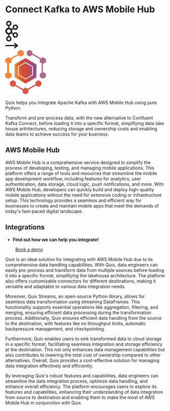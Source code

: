 # Connect Kafka to AWS Mobile Hub

<div class="connect-images cards blog-grid-card" markdown>
<div>
<img src="../images/kafka_logo.png" width="40px" />
</div>
<div>
<img src="../images/arrow.svg" width="40px" />
</div>
<div>
<img src="./images/aws-mobile-hub_1.jpg" />
</div>
</div>

Quix helps you integrate Apache Kafka with AWS Mobile Hub using pure Python.

Transform and pre-process data, with the new alternative to Confluent Kafka Connect, before loading it into a specific format, simplifying data lake house arthitectures, reducing storage and ownership costs and enabling data teams to achieve success for your business.

## AWS Mobile Hub

AWS Mobile Hub is a comprehensive service designed to simplify the process of developing, testing, and managing mobile applications. This platform offers a range of tools and resources that streamline the mobile app development workflow, including features for analytics, user authentication, data storage, cloud logic, push notifications, and more. With AWS Mobile Hub, developers can quickly build and deploy high-quality mobile applications without the need for extensive coding or infrastructure setup. This technology provides a seamless and efficient way for businesses to create and maintain mobile apps that meet the demands of today's fast-paced digital landscape.

## Integrations

<div class="grid cards" markdown>

- __Find out how we can help you integrate!__

    <a class="md-button md-button--primary" href="https://share.hsforms.com/1iW0TmZzKQMChk0lxd_tGiw4yjw2?__hstc=175542013.2303933fbd746c0ac86d9ccbe9bc9100.1728383268831.1729603416735.1729620918855.31&__hssc=175542013.1.1729620918855&__hsfp=2132701734" target="_blank" style="margin:.5rem;">Book a demo</a>

</div>


Quix is an ideal solution for integrating with AWS Mobile Hub due to its comprehensive data handling capabilities. With Quix, data engineers can easily pre-process and transform data from multiple sources before loading it into a specific format, simplifying the lakehouse architecture. The platform also offers customizable connectors for different destinations, making it versatile and adaptable to various data integration needs.

Moreover, Quix Streams, an open-source Python library, allows for seamless data transformation using streaming DataFrames. This functionality supports essential operations like aggregation, filtering, and merging, ensuring efficient data processing during the transformation process. Additionally, Quix ensures efficient data handling from the source to the destination, with features like no throughput limits, automatic backpressure management, and checkpointing.

Furthermore, Quix enables users to sink transformed data to cloud storage in a specific format, facilitating seamless integration and storage efficiency at the destination. This not only enhances data management capabilities but also contributes to lowering the total cost of ownership compared to other alternatives. Overall, Quix provides a cost-effective solution for managing data integration effectively and efficiently.

By leveraging Quix's robust features and capabilities, data engineers can streamline the data integration process, optimize data handling, and enhance overall efficiency. The platform encourages users to explore its features and capabilities, enhancing their understanding of data integration from source to destination and enabling them to make the most of AWS Mobile Hub in conjunction with Quix.

